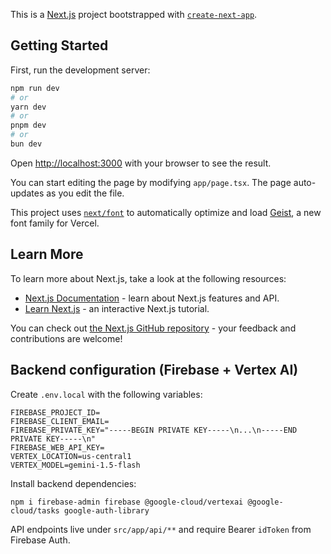 This is a [Next.js](https://nextjs.org) project bootstrapped with [`create-next-app`](https://nextjs.org/docs/app/api-reference/cli/create-next-app).

## Getting Started

First, run the development server:

```bash
npm run dev
# or
yarn dev
# or
pnpm dev
# or
bun dev
```

Open [http://localhost:3000](http://localhost:3000) with your browser to see the result.

You can start editing the page by modifying `app/page.tsx`. The page auto-updates as you edit the file.

This project uses [`next/font`](https://nextjs.org/docs/app/building-your-application/optimizing/fonts) to automatically optimize and load [Geist](https://vercel.com/font), a new font family for Vercel.

## Learn More

To learn more about Next.js, take a look at the following resources:

- [Next.js Documentation](https://nextjs.org/docs) - learn about Next.js features and API.
- [Learn Next.js](https://nextjs.org/learn) - an interactive Next.js tutorial.

You can check out [the Next.js GitHub repository](https://github.com/vercel/next.js) - your feedback and contributions are welcome!

## Backend configuration (Firebase + Vertex AI)

Create `.env.local` with the following variables:

```
FIREBASE_PROJECT_ID=
FIREBASE_CLIENT_EMAIL=
FIREBASE_PRIVATE_KEY="-----BEGIN PRIVATE KEY-----\n...\n-----END PRIVATE KEY-----\n"
FIREBASE_WEB_API_KEY=
VERTEX_LOCATION=us-central1
VERTEX_MODEL=gemini-1.5-flash
```

Install backend dependencies:

```
npm i firebase-admin firebase @google-cloud/vertexai @google-cloud/tasks google-auth-library
```

API endpoints live under `src/app/api/**` and require Bearer `idToken` from Firebase Auth.
